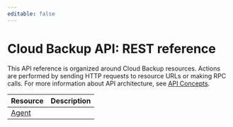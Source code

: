 ```yaml
---
editable: false
---
```


# Cloud Backup API: REST reference
This API reference is organized around Cloud Backup resources. Actions are performed by sending HTTP requests to resource URLs or making RPC calls. For more information about API architecture, see [API Concepts](/docs/api-design-guide/).

Resource | Description
--- | ---
[Agent](Agent/index.md) | 
